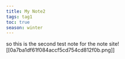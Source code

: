 ```YAML
---
title: My Note2
tags: tag1
toc: true
season: winter
---
```

so this is the second test note for the note site![[0a7ba1df61f084accf5cd754cd812f0b.png]]